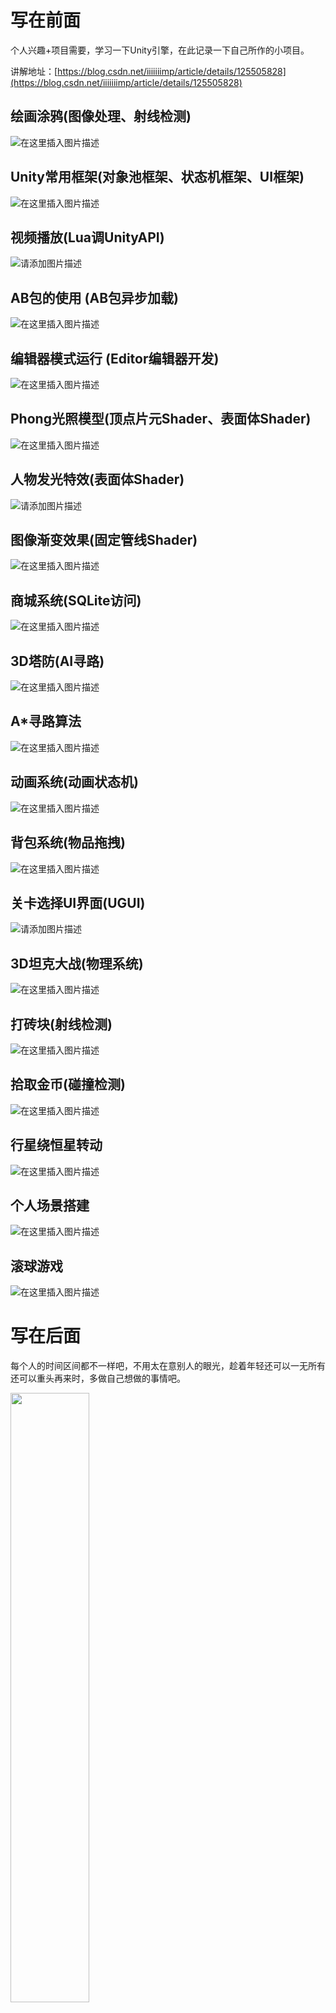 # 写在前面

个人兴趣+项目需要，学习一下Unity引擎，在此记录一下自己所作的小项目。

讲解地址：[https://blog.csdn.net/iiiiiiimp/article/details/125505828](https://blog.csdn.net/iiiiiiimp/article/details/125505828)

## 绘画涂鸦(图像处理、射线检测)

![在这里插入图片描述](https://img-blog.csdnimg.cn/348bc32268704f4c8a5d9ef8a2ab004a.gif)

## Unity常用框架(对象池框架、状态机框架、UI框架)

![在这里插入图片描述](https://img-blog.csdnimg.cn/9d099128d09d4f228060f331ba0c3d76.gif)

## 视频播放(Lua调UnityAPI)

![请添加图片描述](https://img-blog.csdnimg.cn/e0355d8cc326403285c0a84c1c62046f.gif)

## AB包的使用 (AB包异步加载)

![在这里插入图片描述](https://img-blog.csdnimg.cn/c00074921023460fae794028f8eba4b8.gif)

## 编辑器模式运行 (Editor编辑器开发)
![在这里插入图片描述](https://img-blog.csdnimg.cn/4639ff33cd0f47618386818a35d95740.gif)

## Phong光照模型(顶点片元Shader、表面体Shader)

![在这里插入图片描述](https://img-blog.csdnimg.cn/faeb01397e57489da35f063d3c49f572.gif)

## 人物发光特效(表面体Shader)

![请添加图片描述](https://img-blog.csdnimg.cn/78ca3ac1ba0147d1bfce91ad80caff21.gif)

## 图像渐变效果(固定管线Shader)

![在这里插入图片描述](https://img-blog.csdnimg.cn/b7e273d3fe604f8a9aecb26332001045.gif)

## 商城系统(SQLite访问)

![在这里插入图片描述](https://img-blog.csdnimg.cn/dbf37f9fbf3142f6aa532b526bb443e7.gif)

## 3D塔防(AI寻路)

![在这里插入图片描述](https://img-blog.csdnimg.cn/a18eeb9ac1524685b1a48257879fd91d.gif)

## A*寻路算法

![在这里插入图片描述](https://img-blog.csdnimg.cn/51ca12bac0e5441fb7dd0fccaa54741c.gif)

## 动画系统(动画状态机)

![在这里插入图片描述](https://img-blog.csdnimg.cn/7fa49b367fa84f51886fcc6b7b7d238b.gif)

## 背包系统(物品拖拽)

![在这里插入图片描述](https://img-blog.csdnimg.cn/af7731d66be6464a89b7621e1334b584.gif)

## 关卡选择UI界面(UGUI)

![请添加图片描述](https://img-blog.csdnimg.cn/49ae5f0e6dc0495fb6d3586f21978ab6.gif)


## 3D坦克大战(物理系统)

![在这里插入图片描述](https://img-blog.csdnimg.cn/06c165454e944d48b72cb29307c8e73b.gif)

## 打砖块(射线检测)

![在这里插入图片描述](https://img-blog.csdnimg.cn/c618371280a549738de92478225cfa35.gif)

## 拾取金币(碰撞检测)

![在这里插入图片描述](https://img-blog.csdnimg.cn/8059a03242884d93b33f41a88bf53d37.gif)

## 行星绕恒星转动

![在这里插入图片描述](https://img-blog.csdnimg.cn/afd11473dbe640bfaaacbf0005c6e483.gif)

## 个人场景搭建

![在这里插入图片描述](https://img-blog.csdnimg.cn/e035e258ca5749af8262d702133996c8.png)

## 滚球游戏
![在这里插入图片描述](https://img-blog.csdnimg.cn/b0b6f876b25f40f18bacce758e2a52d9.gif)

# 写在后面

每个人的时间区间都不一样吧，不用太在意别人的眼光，趁着年轻还可以一无所有还可以重头再来时，多做自己想做的事情吧。

 <img src="https://img-blog.csdnimg.cn/0ed69498924a45e28c5c65cb80b52bc6.jpeg?x-oss-process=image/watermark,type_d3F5LXplbmhlaQ,shadow_50,text_Q1NETiBAaWlpaWlpaW1w,size_10,color_FFFFFF,t_70,g_se,x_16" width="50%">
